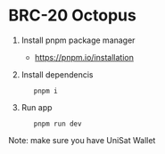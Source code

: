 # BRC-20 Octopus

1. Install pnpm package manager

   - https://pnpm.io/installation

2. Install dependencis

   ```
      pnpm i
   ```

3. Run app

   ```
      pnpm run dev
   ```

Note: make sure you have UniSat Wallet
